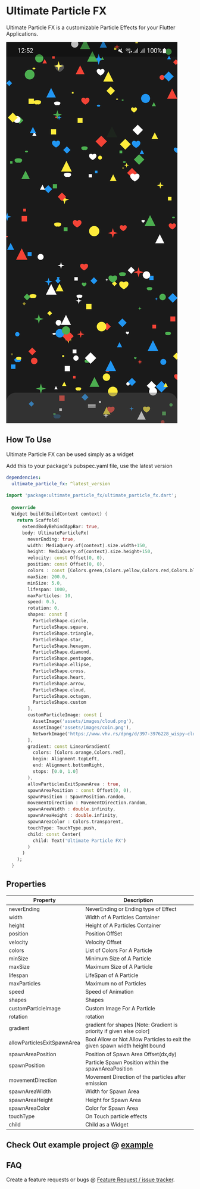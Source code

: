 # Ultimate Particle FX

Ultimate Particle FX is a customizable Particle Effects for your Flutter Applications.

![ultimate Particle Fx](doc/ss_1.png)

## How To Use

Ultimate Particle FX can be used simply as a widget

Add this to your package's pubspec.yaml file, use the latest version

```yaml
dependencies:
  ultimate_particle_fx: ^latest_version
```

```dart
import 'package:ultimate_particle_fx/ultimate_particle_fx.dart';
  
  @override
  Widget build(BuildContext context) {
    return Scaffold(
      extendBodyBehindAppBar: true,
      body: UltimateParticleFx(
        neverEnding: true,
        width: MediaQuery.of(context).size.width+150,
        height: MediaQuery.of(context).size.height+150,
        velocity: const Offset(0, 0),
        position: const Offset(0, 0),
        colors : const [Colors.green,Colors.yellow,Colors.red,Colors.blue],
        maxSize: 200.0,
        minSize: 5.0,
        lifespan: 1000,
        maxParticles: 10,
        speed: 0.5,
        rotation: 0,
        shapes: const [
          ParticleShape.circle, 
          ParticleShape.square, 
          ParticleShape.triangle,
          ParticleShape.star,
          ParticleShape.hexagon,
          ParticleShape.diamond,
          ParticleShape.pentagon,
          ParticleShape.ellipse,
          ParticleShape.cross,
          ParticleShape.heart,
          ParticleShape.arrow,
          ParticleShape.cloud,
          ParticleShape.octagon,
          ParticleShape.custom
        ],
        customParticleImage: const [
          AssetImage('assets/images/cloud.png'),
          AssetImage('assets/images/coin.png'),
          NetworkImage('https://www.vhv.rs/dpng/d/397-3976228_wispy-clouds-sprite-cloud-sprite-hd-png-download.png'),
        ],
        gradient: const LinearGradient(
          colors: [Colors.orange,Colors.red],
          begin: Alignment.topLeft,
          end: Alignment.bottomRight,
          stops: [0.0, 1.0]
        ),
        allowParticlesExitSpawnArea : true,
        spawnAreaPosition : const Offset(0, 0),
        spawnPosition : SpawnPosition.random,
        movementDirection : MovementDirection.random,
        spawnAreaWidth : double.infinity,
        spawnAreaHeight : double.infinity, 
        spawnAreaColor : Colors.transparent,
        touchType: TouchType.push,
        child: const Center(
          child: Text('Ultimate Particle FX')
        )
      )
    );
  }
```

## Properties

| Property                         | Description                                                                     |
|----------------------------------|---------------------------------------------------------------------------------|
| neverEnding                      | NeverEnding or Ending type of Effect                                            |
| width                            | Width of A Particles Container                                                  |
| height                           | Height of A Particles Container                                                 |
| position                         | Position OffSet                                                                 |
| velocity                         | Velocity Offset                                                                 |
| colors                           | List of Colors For A Particle                                                   |
| minSize                          | Minimum Size of A Particle                                                      |
| maxSize                          | Maximum Size of A Particle                                                      |
| lifespan                         | LifeSpan of A Particle                                                          |
| maxParticles                     | Maximum no of Particles                                                         |
| speed                            | Speed of Animation                                                              |
| shapes                           | Shapes                                                                          |
| customParticleImage              | Custom Image For A Particle                                                     |
| rotation                         | rotation                                                                        |
| gradient                         | gradient for shapes [Note: Gradient is priority if given else color]            |
| allowParticlesExitSpawnArea      | Bool Allow or Not Allow Particles to exit the given spawn width height bound    |
| spawnAreaPosition                | Position of Spawn Area Offset(dx,dy)                                            |
| spawnPosition                    | Particle Spawn Position within the spawnAreaPosition                            |
| movementDirection                | Movement Direction of the particles after emission                              |
| spawnAreaWidth                   | Width for Spawn Area                                                            |
| spawnAreaHeight                  | Height for Spawn Area                                                           |
| spawnAreaColor                   | Color for Spawn Area                                                            |
| touchType                        | On Touch particle effects                                                       |
| child                            | Child as a Widget                                                               |

## Check Out example project @ [example](example)

## FAQ

Create a feature requests or bugs @ [Feature Request / issue tracker](https://github.com/saginbajracharya/ultimate_particle_fx/issues).
